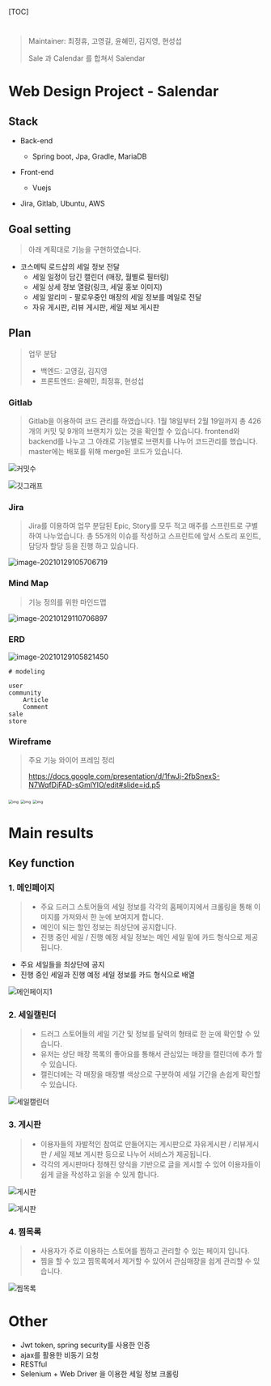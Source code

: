 [TOC]

# 

> Maintainer: 최정휴, 고영길, 윤혜민, 김지영, 현성섭
>
> Sale 과 Calendar 를 합쳐서 Salendar



# Web Design Project - Salendar

## Stack

- Back-end

  - Spring boot, Jpa, Gradle, MariaDB

- Front-end

  - Vuejs

- Jira, Gitlab, Ubuntu, AWS

  

## Goal setting

> 아래 계획대로 기능을 구현하였습니다.

- 코스메틱 로드샵의 세일 정보 전달
  - 세일 일정이 담긴 캘린더 (매장, 월별로 필터링)
  - 세일 상세 정보 열람(링크, 세일 홍보 이미지)
  - 세일 알리미 - 팔로우중인 매장의 세일 정보를 메일로 전달
  - 자유 게시판, 리뷰 게시판, 세일 제보 게시판





## Plan

> 업무 분담
>
> - 백엔드: 고영길, 김지영
> - 프론트엔드: 윤혜민, 최정휴, 현성섭


### Gitlab

> Gitlab을 이용하여 코드 관리를 하였습니다. 1월 18일부터 2월 19일까지 총 426개의 커밋 및 9개의 브랜치가 있는 것을 확인할 수 있습니다.
> frontend와 backend를 나누고 그 아래로 기능별로 브랜치를 나누어 코드관리를 했습니다. master에는 배포를 위해 merge된 코드가 있습니다.

![커밋수](README.assets/커밋수.png)

![깃그래프](README.assets/깃그래프.png)


### Jira

> Jira를 이용하여 업무 분담된 Epic, Story를 모두 적고 매주를 스프린트로 구별하여 나누었습니다. 총 55개의 이슈를 작성하고 스프린트에 앞서 스토리 포인트, 담당자 할당 등을 진행 하고 있습니다.

![image-20210129105706719](README.assets/image-20210129105706719-1611886326166.png)

### Mind Map

> 기능 정의를 위한 마인드맵

![image-20210129110706897](README.assets/image-20210129110706897-1611886338992.png)

### ERD

![image-20210129105821450](README.assets/image-20210129105821450.png)

```
# modeling

user
community
	Article
	Comment
sale
store
```



### Wireframe

> 주요 기능 와이어 프레임 정리
>
> https://docs.google.com/presentation/d/1fwJj-2fbSnexS-N7WqfDjFAD-sGmlYlO/edit#slide=id.p5

<img src="https://lh3.googleusercontent.com/V5PtgE5E6SKLHr067wDJWjpWXoCM5RU_mceBQwAAdac030rP7Q37JtvaObBipAUzV9BBJ0cVcvMnycz9v5wgYMmSiGfe_qfL2gu5qDWWUlG5a8SR8HiSXw-iFtPfXcFv" alt="img" style="zoom:50%;" />

<img src="https://lh3.googleusercontent.com/vkJRqgI3P91Ih9QqGg_UFwJVbxsYE5ZWUMoRE9A-LW2nZUHNrvir45SK4e412_fk_vaEFrMohuKV9Q0mI17953_O2F8XLroX9YpJeeTwisZrsaJHGQWKwXSWpIj1EtZ_" alt="img" style="zoom:50%;" />

<img src="https://lh4.googleusercontent.com/yNSRDX0ODNJbN_1kV2dXi1QGQ-SIvHlyFT0iebL4n4uqWT9O5aB1XHoj5j99fTuAYb8AzExLQxBUtpPZwjWslq7ptm1dQtoQZsVeRwOJfrflvWkTjicPSuuXtpDUd5uf" alt="img" style="zoom:50%;" />



# Main results

## Key function

### 1. 메인페이지

> - 주요 드러그 스토어들의 세일 정보를 각각의 홈페이지에서 크롤링을 통해 이미지를 가져와서 한 눈에 보여지게 합니다.
> - 메인이 되는 할인 정보는 최상단에 공지합니다.
> - 진행 중인 세일 / 진행 예정 세일 정보는 메인 세일 밑에 카드 형식으로 제공됩니다.

- 주요 세일들을 최상단에 공지
- 진행 중인 세일과 진행 예정 세일 정보를 카드 형식으로 배열

![메인페이지1](README.assets/메인페이지1.png)




### 2. 세일캘린더

> - 드러그 스토어들의 세일 기간 및 정보를 달력의 형태로 한 눈에 확인할 수 있습니다.
> - 유저는 상단 매장 목록의 좋아요를 통해서 관심있는 매장을 캘린더에 추가 할 수 있습니다.
> - 캘린더에는 각 매장을 매장별 색상으로 구분하여 세일 기간을 손쉽게 확인할 수 있습니다.

![세일캘린더](README.assets/세일캘린더.png)





### 3. 게시판

> - 이용자들의 자발적인 참여로 만들어지는 게시판으로 자유게시판 / 리뷰게시판 / 세일 제보 게시판 등으로 나누어 서비스가 제공됩니다.
> - 각각의 게시판마다 정해진 양식을 기반으로 글을 게시할 수 있어 이용자들이 쉽게 글을 작성하고 읽을 수 있게 합니다.

![게시판](README.assets/전체게시판.png)

![게시판](README.assets/리뷰게시판.png)



### 4. 찜목록

> - 사용자가 주로 이용하는 스토어를 찜하고 관리할 수 있는 페이지 입니다.
> - 찜을 할 수 있고 찜목록에서 제거할 수 있어서 관심매장을 쉽게 관리할 수 있습니다.

![찜목록](README.assets/찜목록.png)





# Other

- Jwt token, spring security를 사용한 인증
-  ajax를 활용한 비동기 요청
- RESTful
- Selenium + Web Driver 을 이용한 세일 정보 크롤링